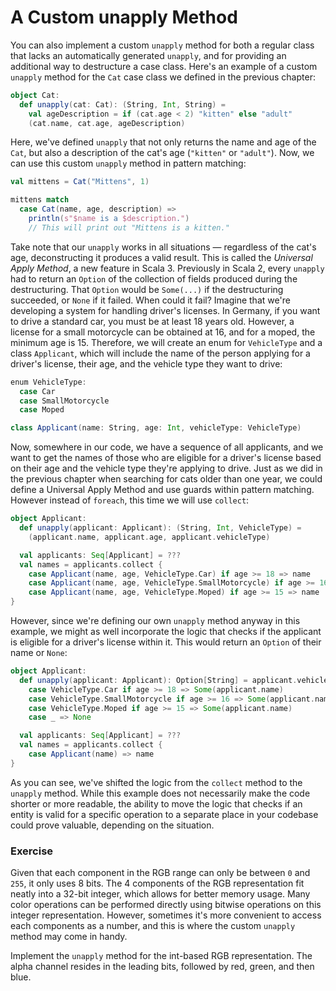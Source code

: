 # A Custom unapply Method 

You can also implement a custom `unapply` method for both a regular class that lacks an automatically generated `unapply`,
and for providing an additional way to destructure a case class. 
Here's an example of a custom `unapply` method for the `Cat` case class we defined in the previous chapter:

```scala 3
object Cat:
  def unapply(cat: Cat): (String, Int, String) =
    val ageDescription = if (cat.age < 2) "kitten" else "adult"
    (cat.name, cat.age, ageDescription)
```

Here, we've defined `unapply` that not only returns the name and age of the `Cat`, 
but also a description of the cat's age (`"kitten"` or `"adult"`). 
Now, we can use this custom `unapply` method in pattern matching:

```scala 3
val mittens = Cat("Mittens", 1)

mittens match
  case Cat(name, age, description) =>
    println(s"$name is a $description.")
    // This will print out "Mittens is a kitten."
``` 

Take note that our `unapply` works in all situations — regardless of the cat's age, deconstructing it produces a valid result. 
This is called the *Universal Apply Method*, a new feature in Scala 3. 
Previously in Scala 2, every `unapply` had to return an `Option` of the collection of fields produced during the destructuring. 
That `Option` would be `Some(...)` if the destructuring succeeded, or `None` if it failed. 
When could it fail? 
Imagine that we're developing a system for handling driver's licenses. 
In Germany, if you want to drive a standard car, you must be at least 18 years old. 
However, a license for a small motorcycle can be obtained at 16, and for a moped, the minimum age is 15. 
Therefore, we will create an enum for `VehicleType` and a class `Applicant`, which will include the name of the person 
applying for a driver's license, their age, and the vehicle type they want to drive:

```scala 3
enum VehicleType:
  case Car
  case SmallMotorcycle
  case Moped

class Applicant(name: String, age: Int, vehicleType: VehicleType)
```

Now, somewhere in our code, we have a sequence of all applicants, and we want to get the names of those 
who are eligible for a driver's license based on their age and the vehicle type they're applying to drive. 
Just as we did in the previous chapter when searching for cats older than one year, we could define a Universal Apply Method 
and use guards within pattern matching. However instead of `foreach`, this time we will use `collect`:

```scala 3
object Applicant:
  def unapply(applicant: Applicant): (String, Int, VehicleType) =
    (applicant.name, applicant.age, applicant.vehicleType)

  val applicants: Seq[Applicant] = ???
  val names = applicants.collect {
    case Applicant(name, age, VehicleType.Car) if age >= 18 => name
    case Applicant(name, age, VehicleType.SmallMotorcycle) if age >= 16 => name
    case Applicant(name, age, VehicleType.Moped) if age >= 15 => name
}
```

However, since we're defining our own `unapply` method anyway in this example, we might as well incorporate the logic that checks 
if the applicant is eligible for a driver's license within it. This would return an `Option` of their name or `None`:

```scala 3
object Applicant:
  def unapply(applicant: Applicant): Option[String] = applicant.vehicleType match
    case VehicleType.Car if age >= 18 => Some(applicant.name)
    case VehicleType.SmallMotorcycle if age >= 16 => Some(applicant.name)
    case VehicleType.Moped if age >= 15 => Some(applicant.name)
    case _ => None

  val applicants: Seq[Applicant] = ???
  val names = applicants.collect {
    case Applicant(name) => name
}
``` 

As you can see, we've shifted the logic from the `collect` method to the `unapply` method. 
While this example does not necessarily make the code shorter or more readable, 
the ability to move the logic that checks if an entity is valid for a specific operation to a separate place in your codebase 
could prove valuable, depending on the situation.

### Exercise 

Given that each component in the RGB range can only be between `0` and `255`, it only uses 8 bits. 
The 4 components of the RGB representation fit neatly into a 32-bit integer, which allows for better memory usage.
Many color operations can be performed directly using bitwise operations on this integer representation. 
However, sometimes it's more convenient to access each components as a number, 
and this is where the custom `unapply` method may come in handy. 

Implement the `unapply` method for the int-based RGB representation. 
The alpha channel resides in the leading bits, followed by red, green, and then blue. 
